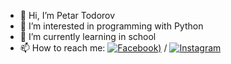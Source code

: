 - 👋 Hi, I’m Petar Todorov
- 👀 I’m interested in programming with Python
- 🌱 I’m currently learning in school
- 📫 How to reach me: [![Facebook](![fb_icon_325x325](https://github.com/PetarTdrv/PetarTdrv/assets/154418284/50d19105-5e65-4f80-99f4-b8319f5cba61)
))](https://www.facebook.com/petar.todorov.5682944/?locale=bg_BG)
 / [![Instagram](![image](https://github.com/PetarTdrv/PetarTdrv/assets/154418284/586a0008-ee9a-4cb4-8928-f0199c7ba0fd)
)](https://www.instagram.com/peshkata_krnl/)

<!---
PetarTdrv/PetarTdrv is a ✨ special ✨ repository because its `README.md` (this file) appears on your GitHub profile.
You can click the Preview link to take a look at your changes.
--->
